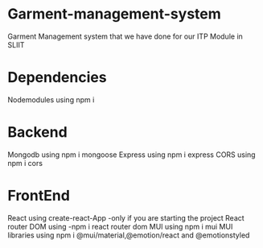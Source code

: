 # Garment-management-system
Garment Management system that we have done for our ITP Module in SLIIT

# Dependencies

Nodemodules using npm i

# Backend

Mongodb using npm i mongoose
Express using npm i express
CORS using npm i cors

# FrontEnd
React using create-react-App -only if you are starting the project
React router DOM using -npm i react router dom
MUI using npm i mui
MUI libraries using npm i @mui/material,@emotion/react and @emotionstyled

